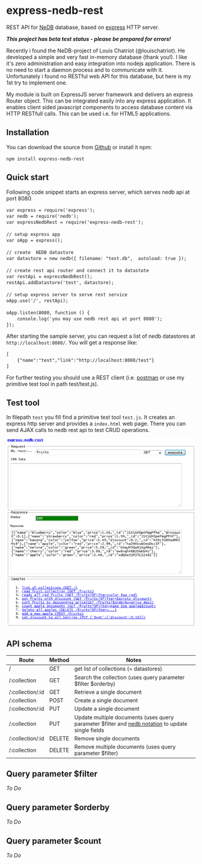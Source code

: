 # express-nedb-rest
REST API for [NeDB](https://github.com/louischatriot/nedb) database, based on [express](http://expressjs.com/) HTTP server.

__*This project has beta test status - please be prepared for errors!*__

Recently i found the NeDB-project of Louis Chatriot (@louischatriot).
He developed a simple and very fast in-memory database (thank you!).
I like it's zero administration and easy integration into nodejs application.
There is no need to start a daemon process and to communicate with it.
Unfortunately i found no RESTful web API for this database, but here is my 1st try to implement one.

My module is built on ExpressJS server framework and delivers an express Router object.
This can be integrated easily into any express application.
It enables client sided javascript components to access database content via HTTP RESTfull calls.
This can be used i.e. for HTML5 applications.

## Installation
You can download the source from [Github](https://github.com/bi-tm/express-nedb-rest) or install it npm:

```
npm install express-nedb-rest
```

## Quick start
Following code snippet starts an express server, which serves nedb api at port 8080.
```
var express = require('express');
var nedb = require('nedb');
var expressNedbRest = require('express-nedb-rest');

// setup express app
var oApp = express();

// create  NEDB datastore
var datastore = new nedb({ filename: "test.db",  autoload: true });

// create rest api router and connect it to datastote  
var restApi = expressNedbRest();
restApi.addDatastore('test', datastore);

// setup express server to serve rest service
oApp.use('/', restApi);

oApp.listen(8080, function () {
    console.log('you may use nedb rest api at port 8080');
});
```

After starting the sample server, you can request a list of nedb datastores at `http://localhost:8080/`.
You will get a response like:
```
[
    {"name":"test","link":"http://localhost:8080/test"}
]
```

For further testing you should use a REST client (i.e. [postman](https://www.getpostman.com/) 
or use my primitive test tool in path test/test.js).

## Test tool
In filepath `test` you fill find a primitive test tool `test.js`.
It creates an express http server and provides a `index.html` web page.
There you can send AJAX calls to nedb rest api to test CRUD operations.

![screenshot](/test/screenshot.png)

## API schema

| Route            | Method | Notes                       |
| ---------------- | ------ | --------------------------- |
| /                | GET    | get list of collections (= datastores) |
| /:collection     | GET    | Search the collection (uses query parameter $filter $orderby) |
| /:collection/:id | GET    | Retrieve a single document  |
| /:collection     | POST   | Create a single document    |
| /:collection/:id | PUT    | Update a single document    |
| /:collection     | PUT    | Update multiple documents (uses query parameter $filter and [nedb notation](https://github.com/louischatriot/nedb#updating-documents) to update single fields |
| /:collection/:id | DELETE | Remove single  documents    |
| /:collection     | DELETE | Remove multiple documents (uses query parameter $filter) |

## Query parameter $filter
*To Do*

## Query parameter $orderby
*To Do*

## Query parameter $count
*To Do*

